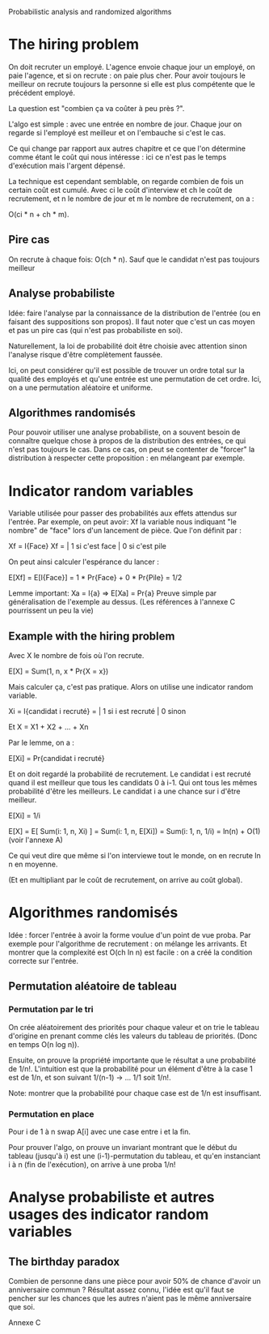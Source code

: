 Probabilistic analysis and randomized algorithms

# The hiring problem

On doit recruter un employé. L'agence envoie chaque jour un employé, on paie
l'agence, et si on recrute : on paie plus cher. Pour avoir toujours le meilleur
on recrute toujours la personne si elle est plus compétente que le précédent
employé.

La question est "combien ça va coûter à peu près ?".

L'algo est simple : avec une entrée en nombre de jour. Chaque jour on regarde
si l'employé est meilleur et on l'embauche si c'est le cas.

Ce qui change par rapport aux autres chapitre et ce que l'on détermine comme
étant le coût qui nous intéresse : ici ce n'est pas le temps d'exécution mais
l'argent dépensé.

La technique est cependant semblable, on regarde combien de fois un certain
coût est cumulé. Avec ci le coût d'interview et ch le coût de recrutement, et n
le nombre de jour et m le nombre de recrutement, on a :

O(ci * n + ch * m).

## Pire cas

On recrute à chaque fois: O(ch * n).
Sauf que le candidat n'est pas toujours meilleur

## Analyse probabiliste

Idée: faire l'analyse par la connaissance de la distribution de l'entrée (ou en
faisant des suppositions son propos). Il faut noter que c'est un cas moyen et
pas un pire cas (qui n'est pas probabiliste en soi).

Naturellement, la loi de probabilité doit être choisie avec attention sinon
l'analyse risque d'être complètement faussée.

Ici, on peut considérer qu'il est possible de trouver un ordre total sur la
qualité des employés et qu'une entrée est une permutation de cet ordre. Ici,
on a une permutation aléatoire et uniforme.

## Algorithmes randomisés

Pour pouvoir utiliser une analyse probabiliste, on a souvent besoin de connaître
quelque chose à propos de la distribution des entrées, ce qui n'est pas toujours
le cas. Dans ce cas, on peut se contenter de "forcer" la distribution à
respecter cette proposition : en mélangeant par exemple.

# Indicator random variables

Variable utilisée pour passer des probabilités aux effets attendus sur l'entrée.
Par exemple, on peut avoir:
Xf la variable nous indiquant "le nombre" de "face" lors d'un lancement de
pièce. Que l'on définit par :

Xf = I{Face}
Xf = | 1 si c'est face
     | 0 si c'est pile

On peut ainsi calculer l'espérance du lancer :

E[Xf] = E[I{Face}]
      = 1 * Pr{Face} + 0 * Pr{Pile}
      = 1/2

Lemme important: Xa = I{a} => E[Xa] = Pr{a}
Preuve simple par généralisation de l'exemple au dessus.
(Les références à l'annexe C pourrissent un peu la vie)

## Example with the hiring problem

Avec X le nombre de fois où l'on recrute.

E[X] = Sum(1, n, x * Pr{X = x})

Mais calculer ça, c'est pas pratique. Alors on utilise une indicator random
variable.

Xi = I{candidat i recruté}
   = | 1 si i est recruté
     | 0 sinon

Et X = X1 + X2 + ... + Xn

Par le lemme, on a :

E[Xi] = Pr{candidat i recruté}

Et on doit regardé la probabilité de recrutement. Le candidat i est recruté
quand il est meilleur que tous les candidats 0 à i-1. Qui ont tous les mêmes
probabilité d'être les meilleurs. Le candidat i a une chance sur i d'être
meilleur.

E[Xi] = 1/i

E[X] = E[ Sum(i: 1, n, Xi) ]
     = Sum(i: 1, n, E[Xi])
     = Sum(i: 1, n, 1/i)
     = ln(n) + O(1) (voir l'annexe A)

Ce qui veut dire que même si l'on interviewe tout le monde, on en recrute
ln n en moyenne.

(Et en multipliant par le coût de recrutement, on arrive au coût global).

# Algorithmes randomisés

Idée : forcer l'entrée à avoir la forme voulue d'un point de vue proba.
Par exemple pour l'algorithme de recrutement : on mélange les arrivants.
Et montrer que la complexité est O(ch ln n) est facile : on a créé la
condition correcte sur l'entrée.

## Permutation aléatoire de tableau

### Permutation par le tri

On crée aléatoirement des priorités pour chaque valeur et on trie le tableau
d'origine en prenant comme clés les valeurs du tableau de priorités.
(Donc en temps O(n log n)).

Ensuite, on prouve la propriété importante que le résultat a une probabilité
de 1/n!. L'intuition est que la probabilité pour un élément d'être à la case
1 est de 1/n, et son suivant 1/(n-1) -> ... 1/1 soit 1/n!.

Note: montrer que la probabilité pour chaque case est de 1/n est insuffisant.

### Permutation en place

Pour i de 1 à n swap A[i] avec une case entre i et la fin.

Pour prouver l'algo, on prouve un invariant montrant que le début du tableau
(jusqu'à i) est une (i-1)-permutation du tableau, et qu'en instanciant i à n
(fin de l'exécution), on arrive à une proba 1/n!

# Analyse probabiliste et autres usages des indicator random variables

## The birthday paradox

Combien de personne dans une pièce pour avoir 50% de chance d'avoir un
anniversaire commun ?
Résultat assez connu, l'idée est qu'il faut se pencher sur les chances que les
autres n'aient pas le même anniversaire que soi.

Annexe C
